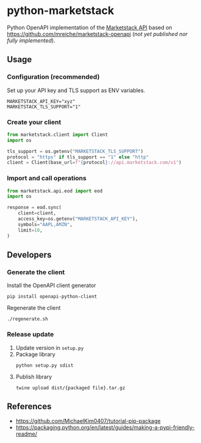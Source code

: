 # python-marketstack
Python OpenAPI implementation of the [Marketstack API](https://marketstack.com/documentation) based on https://github.com/mreiche/marketstack-openapi (*not yet published nor fully implemented*).

## Usage

### Configuration (recommended)
Set up your API key and TLS support as ENV variables.
```shell
MARKETSTACK_API_KEY="xyz"
MARKETSTACK_TLS_SUPPORT="1"
```

### Create your client

```python
from marketstack.client import Client
import os

tls_support = os.getenv("MARKETSTACK_TLS_SUPPORT")
protocol = "https" if tls_support == "1" else "http"
client = Client(base_url=f"{protocol}://api.marketstack.com/v1")
```

### Import and call operations
```python
from marketstack.api.eod import eod
import os

response = eod.sync(
    client=client,
    access_key=os.getenv("MARKETSTACK_API_KEY"),
    symbols="AAPL,AMZN",
    limit=10,
)
```

## Developers

### Generate the client
Install the OpenAPI client generator
```shell
pip install openapi-python-client
```
Regenerate the client
```shell
./regenerate.sh
```

### Release update
1. Update version in `setup.py`
2. Package library
    ```shell
    python setup.py sdist
    ```
3. Publish library
    ```shell
    twine upload dist/{packaged file}.tar.gz
    ```

## References

- https://github.com/MichaelKim0407/tutorial-pip-package
- https://packaging.python.org/en/latest/guides/making-a-pypi-friendly-readme/
